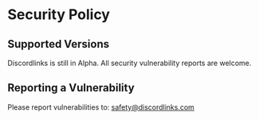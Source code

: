 # Security Policy

## Supported Versions

Discordlinks is still in Alpha.
All security vulnerability reports are welcome.

## Reporting a Vulnerability

Please report vulnerabilities to:
safety@discordlinks.com
